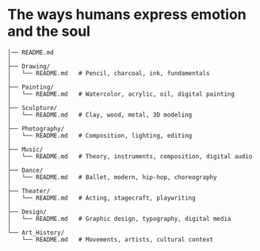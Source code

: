 # The ways humans express emotion and the soul
    │── README.md
    │
    ├── Drawing/
    │   └── README.md   # Pencil, charcoal, ink, fundamentals
    │
    ├── Painting/
    │   └── README.md   # Watercolor, acrylic, oil, digital painting
    │
    ├── Sculpture/
    │   └── README.md   # Clay, wood, metal, 3D modeling
    │
    ├── Photography/
    │   └── README.md   # Composition, lighting, editing
    │
    ├── Music/
    │   └── README.md   # Theory, instruments, composition, digital audio
    │
    ├── Dance/
    │   └── README.md   # Ballet, modern, hip-hop, choreography
    │
    ├── Theater/
    │   └── README.md   # Acting, stagecraft, playwriting
    │
    ├── Design/
    │   └── README.md   # Graphic design, typography, digital media
    │
    └── Art_History/
        └── README.md   # Movements, artists, cultural context
